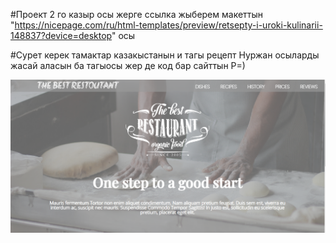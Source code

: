 #Проект 2 го казыр осы жерге ссылка жыберем макеттын 
"https://nicepage.com/ru/html-templates/preview/retsepty-i-uroki-kulinarii-148837?device=desktop" осы

#Сурет керек тамактар казакыстанын и тагы рецепт Нуржан осыларды жасай аласын ба тагыосы жер де код бар сайттын Р=)

![Optional Text](images/12.png)